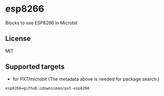 # esp8266

Blocks to use ESP8266 in Microbit

## License

MIT

## Supported targets

* for PXT/microbit
(The metadata above is needed for package search.)

```package
esp8266=github:cdownsimon/pxt-esp8266
```